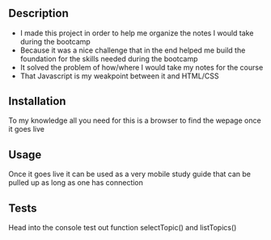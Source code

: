 
# <Akatsuki>

## Description

- I made this project in order to help me organize the notes I would take during the bootcamp
- Because it was a nice challenge that in the end helped me build the foundation for the skills needed during the bootcamp
- It solved the problem of how/where I would take my notes for the course
- That Javascript is my weakpoint between it and HTML/CSS


## Installation

To my knowledge all you need for this is a browser to find the wepage once it goes live

## Usage

Once it goes live it can be used as a very mobile study guide that can be pulled up as long as one has connection


## Tests

Head into the console test out function selectTopic() and listTopics()